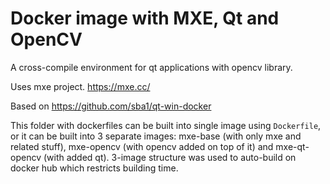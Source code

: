 # Docker image with MXE, Qt and OpenCV

A cross-compile environment for qt applications with opencv library.

Uses mxe project. https://mxe.cc/

Based on https://github.com/sba1/qt-win-docker

This folder with dockerfiles can be built into single image using `Dockerfile`,
or it can be built into 3 separate images: mxe-base (with only mxe and related stuff),
mxe-opencv (with opencv added on top of it) and mxe-qt-opencv (with added qt). 
3-image structure was used to auto-build on docker hub which restricts building time.
 
